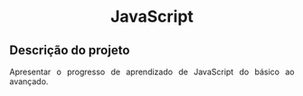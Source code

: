 <h1 align="center"> JavaScript </h1>

## Descrição do projeto
<p align="justify"> Apresentar o progresso de aprendizado de JavaScript do básico ao avançado. </p>


